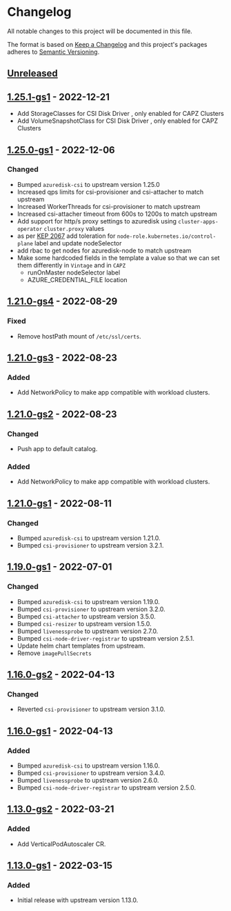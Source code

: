 # Changelog

All notable changes to this project will be documented in this file.

The format is based on [Keep a Changelog](http://keepachangelog.com/en/1.0.0/)
and this project's packages adheres to [Semantic Versioning](http://semver.org/spec/v2.0.0.html).

## [Unreleased]

## [1.25.1-gs1] - 2022-12-21

* Add StorageClasses for CSI Disk Driver , only enabled for CAPZ Clusters
* Add VolumeSnapshotClass for CSI Disk Driver , only enabled for CAPZ Clusters

## [1.25.0-gs1] - 2022-12-06

### Changed
- Bumped `azuredisk-csi` to upstream version 1.25.0
- Increased qps limits for csi-provisioner and csi-attacher to match upstream
- Increased WorkerThreads for csi-provisioner to match upstream
- Increased csi-attacher timeout from 600s to 1200s to match upstream
- Add support for http/s proxy settings to azuredisk using `cluster-apps-operator` `cluster.proxy` values
- as per [KEP 2067](https://github.com/kubernetes/enhancements/blob/master/keps/sig-cluster-lifecycle/kubeadm/2067-rename-master-label-taint/README.md#renaming-the-node-rolekubernetesiomaster-node-label) add toleration for `node-role.kubernetes.io/control-plane` label and update nodeSelector
- add rbac to get nodes for azuredisk-node to match upstream
- Make some hardcoded fields in the template a value so that we can set them differently in `Vintage` and in `CAPZ`
  - runOnMaster nodeSelector label
  - AZURE_CREDENTIAL_FILE location

## [1.21.0-gs4] - 2022-08-29

### Fixed

- Remove hostPath mount of `/etc/ssl/certs`.

## [1.21.0-gs3] - 2022-08-23

### Added

- Add NetworkPolicy to make app compatible with workload clusters.

## [1.21.0-gs2] - 2022-08-23

### Changed

- Push app to default catalog.

### Added

- Add NetworkPolicy to make app compatible with workload clusters.

## [1.21.0-gs1] - 2022-08-11

### Changed

- Bumped `azuredisk-csi` to upstream version 1.21.0.
- Bumped `csi-provisioner` to upstream version 3.2.1.

## [1.19.0-gs1] - 2022-07-01

### Changed

- Bumped `azuredisk-csi` to upstream version 1.19.0.
- Bumped `csi-provisioner` to upstream version 3.2.0.
- Bumped `csi-attacher` to upstream version 3.5.0.
- Bumped `csi-resizer` to upstream version 1.5.0.
- Bumped `livenessprobe` to upstream version 2.7.0.
- Bumped `csi-node-driver-registrar` to upstream version 2.5.1.
- Update helm chart templates from upstream.
- Remove `imagePullSecrets`

## [1.16.0-gs2] - 2022-04-13

### Changed

- Reverted `csi-provisioner` to upstream version 3.1.0.

## [1.16.0-gs1] - 2022-04-13

### Added

- Bumped `azuredisk-csi` to upstream version 1.16.0.
- Bumped `csi-provisioner` to upstream version 3.4.0.
- Bumped `livenessprobe` to upstream version 2.6.0.
- Bumped `csi-node-driver-registrar` to upstream version 2.5.0.

## [1.13.0-gs2] - 2022-03-21

### Added

- Add VerticalPodAutoscaler CR.

## [1.13.0-gs1] - 2022-03-15

### Added

- Initial release with upstream version 1.13.0.

[Unreleased]: https://github.com/giantswarm/azuredisk-csi-driver-app/compare/v1.25.1-gs1...HEAD
[1.25.1-gs1]: https://github.com/giantswarm/azuredisk-csi-driver-app/compare/v1.25.0-gs1...v1.25.1-gs1
[1.25.0-gs1]: https://github.com/giantswarm/azuredisk-csi-driver-app/compare/v1.21.0-gs4...v1.25.0-gs1
[1.21.0-gs4]: https://github.com/giantswarm/azuredisk-csi-driver-app/compare/v1.21.0-gs3...v1.21.0-gs4
[1.21.0-gs3]: https://github.com/giantswarm/azuredisk-csi-driver-app/compare/v1.21.0-gs2...v1.21.0-gs3
[1.21.0-gs2]: https://github.com/giantswarm/azuredisk-csi-driver-app/compare/v1.21.0-gs1...v1.21.0-gs2
[1.21.0-gs1]: https://github.com/giantswarm/azuredisk-csi-driver-app/compare/v1.19.0-gs1...v1.21.0-gs1
[1.19.0-gs1]: https://github.com/giantswarm/azuredisk-csi-driver-app/compare/v1.16.0-gs2...v1.19.0-gs1
[1.16.0-gs2]: https://github.com/giantswarm/azuredisk-csi-driver-app/compare/v1.16.0-gs1...v1.16.0-gs2
[1.16.0-gs1]: https://github.com/giantswarm/azuredisk-csi-driver-app/compare/v1.13.0-gs2...v1.16.0-gs1
[1.13.0-gs2]: https://github.com/giantswarm/azuredisk-csi-driver-app/compare/v1.13.0-gs1...v1.13.0-gs2
[1.13.0-gs1]: https://github.com/giantswarm/azuredisk-csi-driver-app/compare/v0.0.0...v1.13.0-gs1
